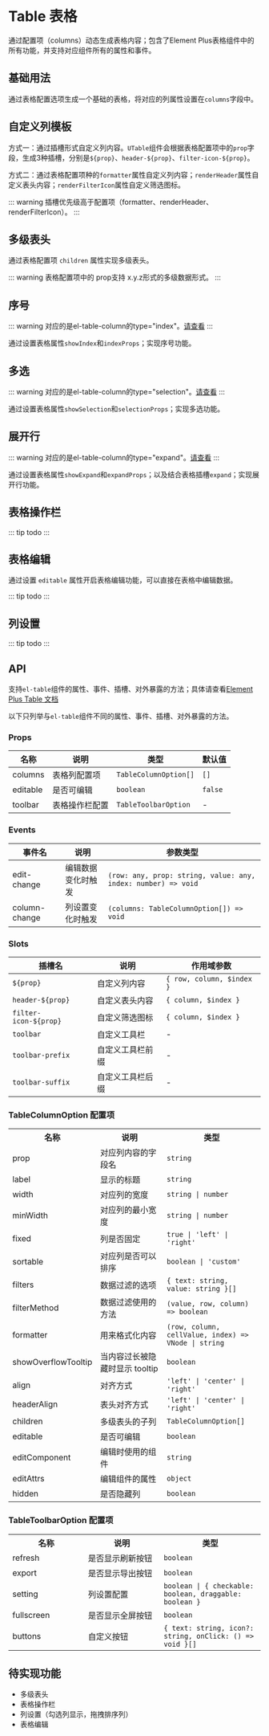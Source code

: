 # Table 表格

通过配置项（columns）动态生成表格内容；包含了Element Plus表格组件中的所有功能，并支持对应组件所有的属性和事件。

## 基础用法

通过表格配置选项生成一个基础的表格，将对应的列属性设置在`columns`字段中。

<preview  path="../demo/table/basic.vue"></preview>

## 自定义列模板

方式一：通过插槽形式自定义列内容。`UTable`组件会根据表格配置项中的`prop`字段，生成3种插槽，分别是`${prop}`、`header-${prop}`、`filter-icon-${prop}`。

方式二：通过表格配置项种的`formatter`属性自定义列内容；`renderHeader`属性自定义表头内容；`renderFilterIcon`属性自定义筛选图标。

::: warning
插槽优先级高于配置项（formatter、renderHeader、renderFilterIcon）。
:::

<preview  path="../demo/table/slot.vue"></preview>

## 多级表头

通过表格配置项 `children` 属性实现多级表头。

::: warning
表格配置项中的 prop支持 x.y.z形式的多级数据形式。
:::

<preview  path="../demo/table/grouping.vue"></preview>

## 序号

::: warning
对应的是el-table-column的type="index"。[请查看](https://element-plus.org/zh-CN/component/table.html#%E5%8D%95%E9%80%89)
:::

通过设置表格属性`showIndex`和`indexProps`；实现序号功能。

<preview  path="../demo/table/index.vue"></preview>

## 多选

::: warning
对应的是el-table-column的type="selection"。[请查看](https://plus-pro-components.com/components/table.html#%E5%A4%9A%E9%80%89)
:::

通过设置表格属性`showSelection`和`selectionProps`；实现多选功能。

<preview  path="../demo/table/selection.vue"></preview>

## 展开行

::: warning
对应的是el-table-column的type="expand"。[请查看](https://element-plus.org/zh-CN/component/table.html#%E5%B1%95%E5%BC%80%E8%A1%8C)
:::

通过设置表格属性`showExpand`和`expandProps`；以及结合表格插槽`expand`；实现展开行功能。

<preview  path="../demo/table/expand.vue"></preview>

## 表格操作栏

::: tip
todo
:::

## 表格编辑

通过设置 `editable` 属性开启表格编辑功能，可以直接在表格中编辑数据。

::: tip
todo
:::

## 列设置

::: tip
todo
:::

## API

支持`el-table`组件的属性、事件、插槽、对外暴露的方法；具体请查看[Element Plus Table 文档](https://element-plus.org/zh-CN/component/table.html)

以下只列举与`el-table`组件不同的属性、事件、插槽、对外暴露的方法。

### Props

| 名称     | 说明           | 类型                  | 默认值  |
| -------- | -------------- | --------------------- | ------- |
| columns  | 表格列配置项   | `TableColumnOption[]` | `[]`    |
| editable | 是否可编辑     | `boolean`             | `false` |
| toolbar  | 表格操作栏配置 | `TableToolbarOption`  | -       |

### Events

| 事件名        | 说明               | 参数类型                                                      |
| ------------- | ------------------ | ------------------------------------------------------------- |
| edit-change   | 编辑数据变化时触发 | `(row: any, prop: string, value: any, index: number) => void` |
| column-change | 列设置变化时触发   | `(columns: TableColumnOption[]) => void`                      |

### Slots

| 插槽名                | 说明             | 作用域参数                |
| --------------------- | ---------------- | ------------------------- |
| `${prop}`             | 自定义列内容     | `{ row, column, $index }` |
| `header-${prop}`      | 自定义表头内容   | `{ column, $index }`      |
| `filter-icon-${prop}` | 自定义筛选图标   | `{ column, $index }`      |
| `toolbar`             | 自定义工具栏     | -                         |
| `toolbar-prefix`      | 自定义工具栏前缀 | -                         |
| `toolbar-suffix`      | 自定义工具栏后缀 | -                         |

### TableColumnOption 配置项

<table style="width: 100%;">
   <tbody>
    <tr>
        <th style="width: 30%;">名称</th>
        <th style="width: 30%;">说明</th>
        <th style="width: 40%;">类型</th>
    </tr>
    <tr>
        <td>prop</td>
        <td>对应列内容的字段名</td>
        <td><code>string</code></td>
    </tr>
    <tr>
        <td>label</td>
        <td>显示的标题</td>
        <td><code>string</code></td>
    </tr>
    <tr>
        <td>width</td>
        <td>对应列的宽度</td>
        <td><code>string | number</code></td>
    </tr>
    <tr>
        <td>minWidth</td>
        <td>对应列的最小宽度</td>
        <td><code>string | number</code></td>
    </tr>
    <tr>
        <td>fixed</td>
        <td>列是否固定</td>
        <td><code>true | 'left' | 'right'</code></td>
    </tr>
    <tr>
        <td>sortable</td>
        <td>对应列是否可以排序</td>
        <td><code>boolean | 'custom'</code></td>
    </tr>
    <tr>
        <td>filters</td>
        <td>数据过滤的选项</td>
        <td><code>{ text: string, value: string }[]</code></td>
    </tr>
    <tr>
        <td>filterMethod</td>
        <td>数据过滤使用的方法</td>
        <td><code>(value, row, column) => boolean</code></td>
    </tr>
    <tr>
        <td>formatter</td>
        <td>用来格式化内容</td>
        <td><code>(row, column, cellValue, index) => VNode | string</code></td>
    </tr>
    <tr>
        <td>showOverflowTooltip</td>
        <td>当内容过长被隐藏时显示 tooltip</td>
        <td><code>boolean</code></td>
    </tr>
    <tr>
        <td>align</td>
        <td>对齐方式</td>
        <td><code>'left' | 'center' | 'right'</code></td>
    </tr>
    <tr>
        <td>headerAlign</td>
        <td>表头对齐方式</td>
        <td><code>'left' | 'center' | 'right'</code></td>
    </tr>
    <tr>
        <td>children</td>
        <td>多级表头的子列</td>
        <td><code>TableColumnOption[]</code></td>
    </tr>
    <tr>
        <td>editable</td>
        <td>是否可编辑</td>
        <td><code>boolean</code></td>
    </tr>
    <tr>
        <td>editComponent</td>
        <td>编辑时使用的组件</td>
        <td><code>string</code></td>
    </tr>
    <tr>
        <td>editAttrs</td>
        <td>编辑组件的属性</td>
        <td><code>object</code></td>
    </tr>
    <tr>
        <td>hidden</td>
        <td>是否隐藏列</td>
        <td><code>boolean</code></td>
    </tr>
   </tbody>
</table>

### TableToolbarOption 配置项

<table style="width: 100%;">
   <tbody>
    <tr>
        <th style="width: 30%;">名称</th>
        <th style="width: 30%;">说明</th>
        <th style="width: 40%;">类型</th>
    </tr>
    <tr>
        <td>refresh</td>
        <td>是否显示刷新按钮</td>
        <td><code>boolean</code></td>
    </tr>
    <tr>
        <td>export</td>
        <td>是否显示导出按钮</td>
        <td><code>boolean</code></td>
    </tr>
    <tr>
        <td>setting</td>
        <td>列设置配置</td>
        <td><code>boolean | { checkable: boolean, draggable: boolean }</code></td>
    </tr>
    <tr>
        <td>fullscreen</td>
        <td>是否显示全屏按钮</td>
        <td><code>boolean</code></td>
    </tr>
    <tr>
        <td>buttons</td>
        <td>自定义按钮</td>
        <td><code>{ text: string, icon?: string, onClick: () => void }[]</code></td>
    </tr>
   </tbody>
</table>

## 待实现功能

- 多级表头
- 表格操作栏
- 列设置（勾选列显示，拖拽排序列）
- 表格编辑
